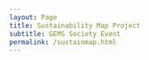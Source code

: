```yaml
---
layout: Page
title: Sustainability Map Project
subtitle: GEMS Society Event
permalink: /sustainmap.html
---
```



